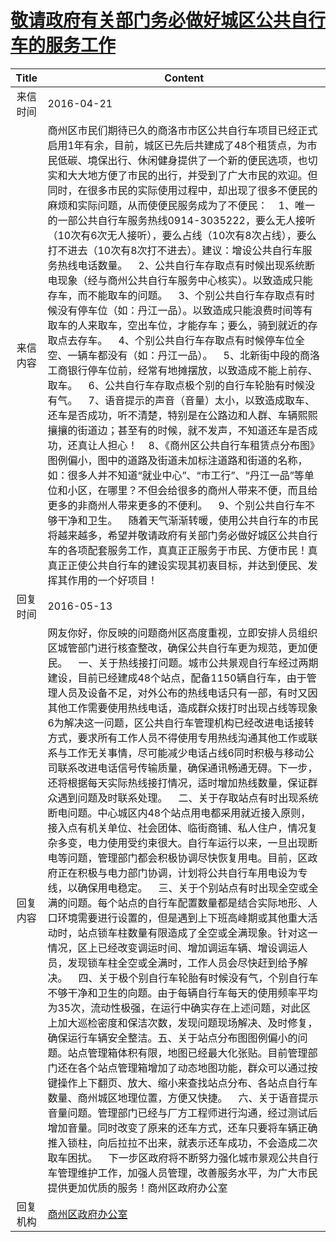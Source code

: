 # <a href="http://www.shangluo.gov.cn/zmhd/ldxxxx.jsp?urltype=leadermail.LeaderMailContentUrl&wbtreeid=1112&leadermailid=3588">敬请政府有关部门务必做好城区公共自行车的服务工作</a>
| Title |                                                                                                                                                                                                                                                                                                                                                                                                                                                                                                                                  Content                                                                                                                                                                                                                                                                                                                                                                                                                                                                                                                                  |
|:-----:|---------------------------------------------------------------------------------------------------------------------------------------------------------------------------------------------------------------------------------------------------------------------------------------------------------------------------------------------------------------------------------------------------------------------------------------------------------------------------------------------------------------------------------------------------------------------------------------------------------------------------------------------------------------------------------------------------------------------------------------------------------------------------------------------------------------------------------------------------------------------------------------------------------------------------------------------------------------------------------------------------------------------------------------------------------------------------|
| 来信时间  | 2016-04-21                                                                                                                                                                                                                                                                                                                                                                                                                                                                                                                                                                                                                                                                                                                                                                                                                                                                                                                                                                                                                                                                |
| 来信内容  | 商州区市民们期待已久的商洛市市区公共自行车项目已经正式启用1年有余，目前，城区已先后共建成了48个租赁点，为市民低碳、境保出行、休闲健身提供了一个新的便民选项，也切实和大大地方便了市民的出行，并受到了广大市民的欢迎。但同时，在很多市民的实际使用过程中，却出现了很多不便民的麻烦和实际问题，从而使便民服务成为了不便民：    1、唯一的一部公共自行车服务热线0914-3035222，要么无人接听（10次有6次无人接听），要么占线（10次有8次占线），要么打不进去（10次有8次打不进去）。建议：增设公共自行车服务热线电话数量。    2、公共自行车存取点有时候出现系统断电现象（经与商州公共自行车服务中心核实）。以致造成只能存车，而不能取车的问题。    3、个别公共自行车存取点有时候没有停车位（如：丹江一品）。以致造成只能浪费时间等有取车的人来取车，空出车位，才能存车；要么，骑到就近的存取点去存车。    4、个别公共自行车存取点有时候停车位全空、一辆车都没有（如：丹江一品）。    5、北新街中段的商洛工商银行停车位前，经常有地摊摆放，以致造成不能上前存、取车。    6、公共自行车存取点极个别的自行车轮胎有时候没有气。    7、语音提示的声音（音量）太小，以致造成取车、还车是否成功，听不清楚，特别是在公路边和人群、车辆熙熙攘攘的街道边；甚至有的时候，就不发声，不知道还车是否成功，还真让人担心！    8、《商州区公共自行车租赁点分布图》图例偏小，图中的道路及街道未加标注道路和街道的名称，如：很多人并不知道“就业中心”、“市工行”、“丹江一品”等单位和小区，在哪里？不但会给很多的商州人带来不便，而且给更多的非商州人带来更多的不便利。    9、个别公共自行车不够干净和卫生。    随着天气渐渐转暖，使用公共自行车的市民将越来越多，希望并敬请政府有关部门务必做好城区公共自行车的各项配套服务工作，真真正正服务于市民、方便市民！真真正正使公共自行车的建设实现其初衷目标，并达到便民、发挥其作用的一个好项目！                                                                                                                                                                           |
| 回复时间  | 2016-05-13                                                                                                                                                                                                                                                                                                                                                                                                                                                                                                                                                                                                                                                                                                                                                                                                                                                                                                                                                                                                                                                                |
| 回复内容  | 网友你好，你反映的问题商州区高度重视，立即安排人员组织区城管部门进行核查整改，确保公共自行车更为规范，更加便民。    一、关于热线接打问题。城市公共景观自行车经过两期建设，目前已经建成48个站点，配备1150辆自行车，由于管理人员及设备不足，对外公布的热线电话只有一部，有时又因其他工作需要使用热线电话，造成群众拨打时出现占线等现象6为解决这一问题，区公共自行车管理机构已经改进电话接转方式，要求所有工作人员不得使用专用热线沟通其他工作或联系与工作无关事情，尽可能减少电话占线6同时积极与移动公司联系改进电话信号传输质量，确保通讯畅通无碍。下一步，还将根据每天实际热线接打情况，适时增加热线数量，保证群众遇到问题及时联系处理。    二、关于存取站点有时出现系统断电问题。中心城区内48个站点用电都采用就近接入原则，接入点有机关单位、社会团体、临街商铺、私人住户，情况复杂多变，电力使用受约束很大。自行车运行以来，一旦出现断电等问题，管理部门都会积极协调尽快恢复用电。目前，区政府正在积极与电力部门协调，计划将公共自行车用电设为专线，以确保用电稳定。    三、关于个别站点有时出现全空或全满的问题。每个站点的自行车配置数量都是结合实际地形、人口环境需要进行设置的，但是遇到上下班高峰期或其他重大活动时，站点锁车柱数量有限造成了全空或全满现象。针对这一情况，区上已经改变调运时间、增加调运车辆、增设调运人员，发现锁车柱全空或全满时，工作人员会尽快赶到给予解决。    四、关于极个别自行车轮胎有时候没有气，个别自行车不够干净和卫生的向题。由于每辆自行车每天的使用频率平均为35次，流动性极强，在运行中确实存在上述问题，对此区上加大巡检密度和保洁次数，发现问题现场解决、及时修复，确保运行车辆安全整洁。五、关于站点分布图图例偏小的问题。站点管理箱体积有限，地图已经最大化张贴。目前管理部门还在各个站点管理箱增加了动态地图功能，群众可以通过按键操作上下翻页、放大、缩小来查找站点分布、各站点自行车数量、商州城区地理位置，方便又快捷。    六、关于语音提示音量问题。管理部门已经与厂方工程师进行沟通，经过测试后增加音量。同时改变了原来的还车方式，还车只要将车辆正确推入锁柱，向后拉拉不出来，就表示还车成功，不会造成二次取车困扰。    下一步区政府将不断努力强化城市景观公共自行车管理维护工作，加强人员管理，改善服务水平，为广大市民提供更加优质的服务！商州区政府办公室 |
| 回复机构  | <a href="../../category/agencies/商州区政府办公室.md">商州区政府办公室</a>                                                                                                                                                                                                                                                                                                                                                                                                                                                                                                                                                                                                                                                                                                                                                                                                                                                                                                                                                                                                                |